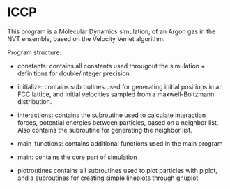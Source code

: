 # ICCP
This program is a Molecular Dynamics simulation, of an Argon gas in the NVT 
ensemble, based on the Velocity Verlet algorithm. 

Program structure:
- constants: contains all constants used througout the simulation + definitions
  for double/integer precision.

- initialize: contains subroutines used for generating initial positions in an 
  FCC lattice, and initial velocities sampled from a maxwell-Boltzmann 
  distribution.

- interactions: contains the subroutine used to calculate interaction forces, 
  potential energies between particles, based on a neighbor list. 
  Also contains the subroutine for generating the neighbor list.

- main_functions: contains additional functions used in the main program 

- main: contains the core part of simulation

- plotroutines contains all subroutines used to plot particles with plplot, 
  and a subroutines for creating simple lineplots through gnuplot


